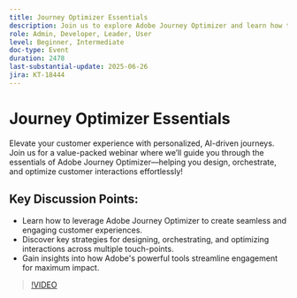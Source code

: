 ```yaml
---
title: Journey Optimizer Essentials
description: Join us to explore Adobe Journey Optimizer and learn how to create AI-driven, personalized customer journeys across channels for smarter, streamlined engagement.
role: Admin, Developer, Leader, User
level: Beginner, Intermediate
doc-type: Event
duration: 2478
last-substantial-update: 2025-06-26
jira: KT-18444
---
```


# Journey Optimizer Essentials

Elevate your customer experience with personalized, AI-driven journeys. Join us for a value-packed webinar where we’ll guide you through the essentials of Adobe Journey Optimizer—helping you design, orchestrate, and optimize customer interactions effortlessly!

## Key Discussion Points:

* Learn how to leverage Adobe Journey Optimizer to create seamless and engaging customer experiences.
* Discover key strategies for designing, orchestrating, and optimizing interactions across multiple touch-points.
* Gain insights into how Adobe's powerful tools streamline engagement for maximum impact.

>[!VIDEO](https://video.tv.adobe.com/v/3464440/?learn=on&enablevpops)
